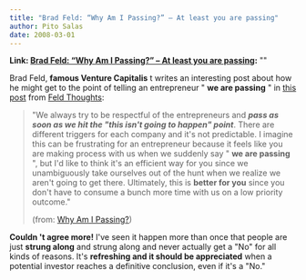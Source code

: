 ```yaml
---
title: "Brad Feld: “Why Am I Passing?” – At least you are passing"
author: Pito Salas
date: 2008-03-01
---
```


**Link: [Brad Feld: “Why Am I Passing?” – At least you are passing](None):** ""



Brad Feld, **famous Venture Capitalis** t writes an interesting post about how
he might get to the point of telling an entrepreneur " **we are passing** " in
[this
post](<http://feeds.feedburner.com/~r/FeldThoughts/~3/243320976/why_am_i_passin.html>)
from [Feld Thoughts](<http://www.feld.com/blog/>):

> "We always try to be respectful of the entrepreneurs and _**pass as soon as
> we hit the "this isn't going to happen" point**_. There are different
> triggers for each company and it's not predictable. I imagine this can be
> frustrating for an entrepreneur because it feels like you are making process
> with us when we suddenly say " **we are passing** ", but I'd like to think
> it's an efficient way for you since we unambiguously take ourselves out of
> the hunt when we realize we aren't going to get there. Ultimately, this is
> **better for you** since you don't have to consume a bunch more time with us
> on a low priority outcome."
>
> (from: [Why Am I
> Passing?](<http://feeds.feedburner.com/~r/FeldThoughts/~3/243320976/why_am_i_passin.html>))

**Couldn 't agree more!** I've seen it happen more than once that people are
just **strung along** and strung along and never actually get a "No" for all
kinds of reasons. It's **refreshing and it should be appreciated** when a
potential investor reaches a definitive conclusion, even if it's a "No."


